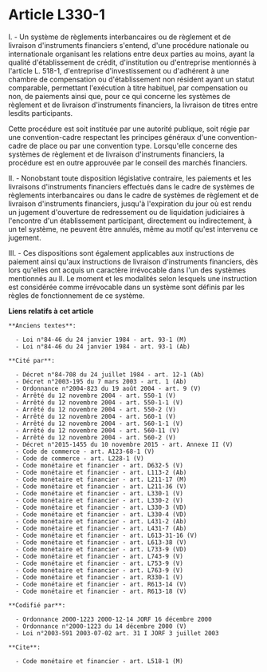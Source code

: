 # Article L330-1

I. - Un système de règlements interbancaires ou de règlement et de livraison d'instruments financiers s'entend, d'une
procédure nationale ou internationale organisant les relations entre deux parties au moins, ayant la qualité d'établissement
de crédit, d'institution ou d'entreprise mentionnés à l'article L. 518-1, d'entreprise d'investissement ou d'adhérent à une
chambre de compensation ou d'établissement non résident ayant un statut comparable, permettant l'exécution à titre habituel,
par compensation ou non, de paiements ainsi que, pour ce qui concerne les systèmes de règlement et de livraison d'instruments
financiers, la livraison de titres entre lesdits participants.

Cette procédure est soit instituée par une autorité publique, soit régie par une convention-cadre respectant les principes
généraux d'une convention-cadre de place ou par une convention type. Lorsqu'elle concerne des systèmes de règlement et de
livraison d'instruments financiers, la procédure est en outre approuvée par le conseil des marchés financiers.

II. - Nonobstant toute disposition législative contraire, les paiements et les livraisons d'instruments financiers effectués
dans le cadre de systèmes de règlements interbancaires ou dans le cadre de systèmes de règlement et de livraison
d'instruments financiers, jusqu'à l'expiration du jour où est rendu un jugement d'ouverture de redressement ou de liquidation
judiciaires à l'encontre d'un établissement participant, directement ou indirectement, à un tel système, ne peuvent être
annulés, même au motif qu'est intervenu ce jugement.

III. - Ces dispositions sont également applicables aux instructions de paiement ainsi qu'aux instructions de livraison
d'instruments financiers, dès lors qu'elles ont acquis un caractère irrévocable dans l'un des systèmes mentionnés au II. Le
moment et les modalités selon lesquels une instruction est considérée comme irrévocable dans un système sont définis par les
règles de fonctionnement de ce système.

**Liens relatifs à cet article**

	**Anciens textes**:

	  - Loi n°84-46 du 24 janvier 1984 - art. 93-1 (M)
	  - Loi n°84-46 du 24 janvier 1984 - art. 93-1 (Ab)

	**Cité par**:

	  - Décret n°84-708 du 24 juillet 1984 - art. 12-1 (Ab)
	  - Décret n°2003-195 du 7 mars 2003 - art. 1 (Ab)
	  - Ordonnance n°2004-823 du 19 août 2004 - art. 9 (V)
	  - Arrêté du 12 novembre 2004 - art. 550-1 (V)
	  - Arrêté du 12 novembre 2004 - art. 550-1-1 (V)
	  - Arrêté du 12 novembre 2004 - art. 550-2 (V)
	  - Arrêté du 12 novembre 2004 - art. 560-1 (V)
	  - Arrêté du 12 novembre 2004 - art. 560-1-1 (V)
	  - Arrêté du 12 novembre 2004 - art. 560-11 (V)
	  - Arrêté du 12 novembre 2004 - art. 560-2 (V)
	  - Décret n°2015-1455 du 10 novembre 2015 - art. Annexe II (V)
	  - Code de commerce - art. A123-68-1 (V)
	  - Code de commerce - art. L228-1 (V)
	  - Code monétaire et financier - art. D632-5 (V)
	  - Code monétaire et financier - art. L113-2 (Ab)
	  - Code monétaire et financier - art. L211-17 (M)
	  - Code monétaire et financier - art. L211-36 (V)
	  - Code monétaire et financier - art. L330-1 (V)
	  - Code monétaire et financier - art. L330-2 (V)
	  - Code monétaire et financier - art. L330-3 (VD)
	  - Code monétaire et financier - art. L330-4 (VD)
	  - Code monétaire et financier - art. L431-2 (Ab)
	  - Code monétaire et financier - art. L431-7 (Ab)
	  - Code monétaire et financier - art. L613-31-16 (V)
	  - Code monétaire et financier - art. L613-38 (V)
	  - Code monétaire et financier - art. L733-9 (VD)
	  - Code monétaire et financier - art. L743-9 (V)
	  - Code monétaire et financier - art. L753-9 (V)
	  - Code monétaire et financier - art. L763-9 (V)
	  - Code monétaire et financier - art. R330-1 (V)
	  - Code monétaire et financier - art. R613-14 (V)
	  - Code monétaire et financier - art. R613-18 (V)

	**Codifié par**:

	  - Ordonnance 2000-1223 2000-12-14 JORF 16 décembre 2000
	  - Ordonnance n°2000-1223 du 14 décembre 2000 (V)
	  - Loi n°2003-591 2003-07-02 art. 31 I JORF 3 juillet 2003

	**Cite**:

	  - Code monétaire et financier - art. L518-1 (M)
